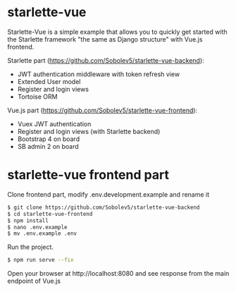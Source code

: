 # starlette-vue

Starlette-Vue is a simple example that allows you to quickly get started 
with the Starlette framework "the same as Django structure" with Vue.js frontend.

Starlette part (https://github.com/Sobolev5/starlette-vue-backend):
  - JWT authentication middleware with token refresh view
  - Extended User model
  - Register and login views
  - Tortoise ORM 

Vue.js part (https://github.com/Sobolev5/starlette-vue-frontend):
  - Vuex JWT authentication
  - Register and login views (with Starlette backend)
  - Bootstrap 4 on board
  - SB admin 2 on board 


# starlette-vue frontend part

Clone frontend part, modify .env.development.example and rename it

```sh
$ git clone https://github.com/Sobolev5/starlette-vue-backend
$ cd starlette-vue-frontend
$ npm install
$ nano .env.example
$ mv .env.example .env
```

Run the project.

```sh
$ npm run serve --fix
```

Open your browser at http://localhost:8080 and see response from the main endpoint of Vue.js